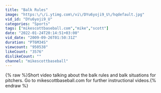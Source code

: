 ```yaml
---
title: "Balk Rules"
image: "https:\/\/i.ytimg.com\/vi\/DYu6yoji9_U\/hqdefault.jpg"
vid_id: "DYu6yoji9_U"
categories: "Sports"
tags: ["mikescottbaseball.com","mike","scott"]
date: "2022-01-24T20:14:51+03:00"
vid_date: "2009-09-26T01:50:31Z"
duration: "PT6M34S"
viewcount: "950538"
likeCount: "3576"
dislikeCount: ""
channel: "mikescottbaseball"
---
```

{% raw %}Short video talking about the balk rules and balk situations for pitchers. Go to mikescottbaseball.com for further instructional videos.{% endraw %}
